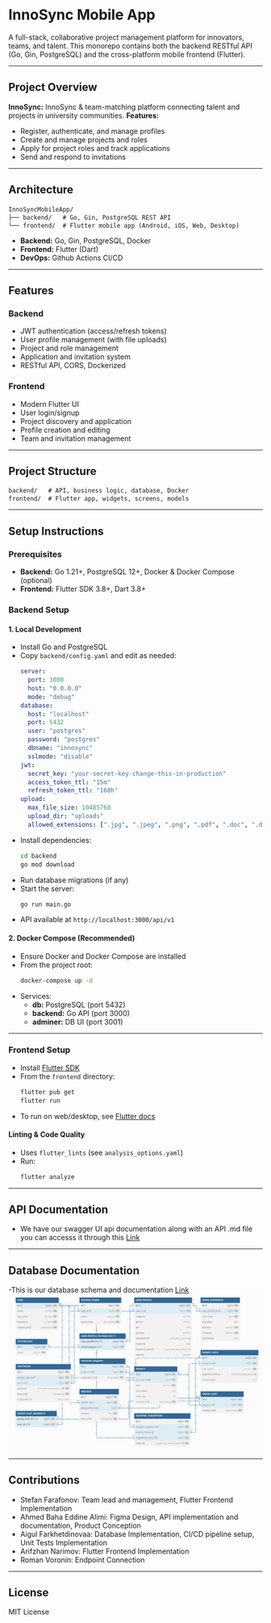 # InnoSync Mobile App

A full-stack, collaborative project management platform for innovators, teams, and talent. This monorepo contains both the backend RESTful API (Go, Gin, PostgreSQL) and the cross-platform mobile frontend (Flutter).

---

## Project Overview

**InnoSync:** InnoSync & team-matching platform connecting talent and projects in university communities.
**Features:**
- Register, authenticate, and manage profiles
- Create and manage projects and roles
- Apply for project roles and track applications
- Send and respond to invitations

---

## Architecture

```
InnoSyncMobileApp/
├── backend/   # Go, Gin, PostgreSQL REST API
└── frontend/  # Flutter mobile app (Android, iOS, Web, Desktop)
```

- **Backend:** Go, Gin, PostgreSQL, Docker
- **Frontend:** Flutter (Dart)
- **DevOps:** Github Actions CI/CD
---

## Features

### Backend
- JWT authentication (access/refresh tokens)
- User profile management (with file uploads)
- Project and role management
- Application and invitation system
- RESTful API, CORS, Dockerized

### Frontend
- Modern Flutter UI
- User login/signup
- Project discovery and application
- Profile creation and editing
- Team and invitation management

---

## Project Structure

```
backend/   # API, business logic, database, Docker
frontend/  # Flutter app, widgets, screens, models
```

---

## Setup Instructions

### Prerequisites
- **Backend:** Go 1.21+, PostgreSQL 12+, Docker & Docker Compose (optional)
- **Frontend:** Flutter SDK 3.8+, Dart 3.8+

### Backend Setup

#### 1. Local Development

- Install Go and PostgreSQL
- Copy `backend/config.yaml` and edit as needed:
  ```yaml
  server:
    port: 3000
    host: "0.0.0.0"
    mode: "debug"
  database:
    host: "localhost"
    port: 5432
    user: "postgres"
    password: "postgres"
    dbname: "innosync"
    sslmode: "disable"
  jwt:
    secret_key: "your-secret-key-change-this-in-production"
    access_token_ttl: "15m"
    refresh_token_ttl: "168h"
  upload:
    max_file_size: 10485760
    upload_dir: "uploads"
    allowed_extensions: [".jpg", ".jpeg", ".png", ".pdf", ".doc", ".docx"]
  ```
- Install dependencies:
  ```bash
  cd backend
  go mod download
  ```
- Run database migrations (if any)
- Start the server:
  ```bash
  go run main.go
  ```
- API available at `http://localhost:3000/api/v1`

#### 2. Docker Compose (Recommended)

- Ensure Docker and Docker Compose are installed
- From the project root:
  ```bash
  docker-compose up -d
  ```
- Services:
  - **db:** PostgreSQL (port 5432)
  - **backend:** Go API (port 3000)
  - **adminer:** DB UI (port 3001)

---

### Frontend Setup

- Install [Flutter SDK](https://docs.flutter.dev/get-started/install)
- From the `frontend` directory:
  ```bash
  flutter pub get
  flutter run
  ```
- To run on web/desktop, see [Flutter docs](https://docs.flutter.dev/)

#### Linting & Code Quality
- Uses `flutter_lints` (see `analysis_options.yaml`)
- Run:
  ```bash
  flutter analyze
  ```

---

## API Documentation
- We have our swagger UI api documentation along with an API .md file you can accesss it through this [Link](https://github.com/team-18-project/InnoSync/blob/main/backend/README.md)

---


## Database Documentation
-This is our database schema and documentation [Link](https://github.com/team-18-project/InnoSync/blob/main/db/DB_design.md)
![Database Schema](https://raw.githubusercontent.com/team-18-project/InnoSync/refs/heads/main/db/DB_diagram.png)

---

## Contributions

- Stefan Farafonov: Team lead and management, Flutter Frontend Implementation
- Ahmed Baha Eddine Alimi: Figma Design, API implementation and documentation, Product Conception
- Aigul Farkhetdinovaa: Database Implementation, CI/CD pipeline setup, Unit Tests Implementation
- Arifzhan Narimov: Flutter Frontend Implementation
- Roman Voronin: Endpoint Connection

---

## License

MIT License
